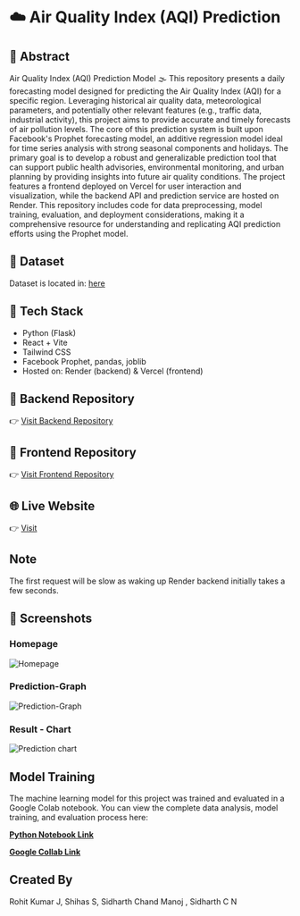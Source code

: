 # ☁️ Air Quality Index (AQI) Prediction

## 📄 Abstract

Air Quality Index (AQI) Prediction Model 🌫
This repository presents a daily forecasting model designed for predicting the Air Quality Index (AQI) for a specific region. Leveraging historical air quality data, meteorological parameters, and potentially other relevant features (e.g., traffic data, industrial activity), this project aims to provide accurate and timely forecasts of air pollution levels. The core of this prediction system is built upon Facebook's Prophet forecasting model, an additive regression model ideal for time series analysis with strong seasonal components and holidays. The primary goal is to develop a robust and generalizable prediction tool that can support public health advisories, environmental monitoring, and urban planning by providing insights into future air quality conditions. The project features a frontend deployed on Vercel for user interaction and visualization, while the backend API and prediction service are hosted on Render. This repository includes code for data preprocessing, model training, evaluation, and deployment considerations, making it a comprehensive resource for understanding and replicating AQI prediction efforts using the Prophet model.

## 📁 Dataset
Dataset is located in: [here](content/data.csv)

## 🔧 Tech Stack
- Python (Flask)
- React + Vite
- Tailwind CSS
- Facebook Prophet, pandas, joblib
- Hosted on: Render (backend) & Vercel (frontend)

## 🔗 Backend Repository
👉 [Visit Backend Repository](backend)

## 🔗 Frontend Repository
👉 [Visit Frontend Repository](frontend)

## 🌐 Live Website
👉 [Visit](https://aqi-prediction-future-three.vercel.app/)

## Note

The first request will be slow as waking up Render backend initially takes a few seconds.


## 📸 Screenshots

### Homepage
![Homepage](screenshot/home.png)

### Prediction-Graph 
![Prediction-Graph](screenshot/graph.png)

### Result - Chart
![Prediction chart](screenshot/chart.png)

## Model Training



The machine learning model for this project was trained and evaluated in a Google Colab notebook. You can view the complete data analysis, model training, and evaluation process here:



**[Python Notebook Link](content/ProjectAQI.ipynb)**


**[Google Collab  Link](content/ProjectAQI.ipynb)**


## Created By



Rohit Kumar J, Shihas S, Sidharth Chand Manoj , Sidharth C N

